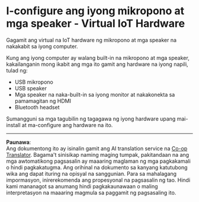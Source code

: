 <!--
CO_OP_TRANSLATOR_METADATA:
{
  "original_hash": "7a65ee743f916276a2848b8a9491feb7",
  "translation_date": "2025-08-27T23:33:01+00:00",
  "source_file": "6-consumer/lessons/1-speech-recognition/virtual-device-microphone.md",
  "language_code": "tl"
}
-->
# I-configure ang iyong mikropono at mga speaker - Virtual IoT Hardware

Gagamit ang virtual na IoT hardware ng mikropono at mga speaker na nakakabit sa iyong computer.

Kung ang iyong computer ay walang built-in na mikropono at mga speaker, kakailanganin mong ikabit ang mga ito gamit ang hardware na iyong napili, tulad ng:

* USB mikropono  
* USB speaker  
* Mga speaker na naka-built-in sa iyong monitor at nakakonekta sa pamamagitan ng HDMI  
* Bluetooth headset  

Sumangguni sa mga tagubilin ng tagagawa ng iyong hardware upang mai-install at ma-configure ang hardware na ito.

---

**Paunawa**:  
Ang dokumentong ito ay isinalin gamit ang AI translation service na [Co-op Translator](https://github.com/Azure/co-op-translator). Bagama't sinisikap naming maging tumpak, pakitandaan na ang mga awtomatikong pagsasalin ay maaaring maglaman ng mga pagkakamali o hindi pagkakatugma. Ang orihinal na dokumento sa kanyang katutubong wika ang dapat ituring na opisyal na sanggunian. Para sa mahalagang impormasyon, inirerekomenda ang propesyonal na pagsasalin ng tao. Hindi kami mananagot sa anumang hindi pagkakaunawaan o maling interpretasyon na maaaring magmula sa paggamit ng pagsasaling ito.